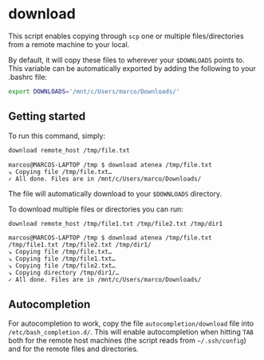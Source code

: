 # download

This script enables copying through `scp` one or multiple files/directories from a remote machine to your local.

By default, it will copy these files to wherever your `$DOWNLOADS` points to. This variable can be automatically exported by adding the following to your .bashrc file:

```bash
export DOWNLOADS='/mnt/c/Users/marco/Downloads/'
```

## Getting started

To run this command, simply:

```bash
download remote_host /tmp/file.txt
```

```text
marcos@MARCOS-LAPTOP /tmp $ download atenea /tmp/file.txt
↘ Copying file /tmp/file.txt…
✓ All done. Files are in /mnt/c/Users/marco/Downloads/
```

The file will automatically download to your `$DOWNLOADS` directory.

To download multiple files or directories you can run:

```bash
download remote_host /tmp/file1.txt /tmp/file2.txt /tmp/dir1
```

```text
marcos@MARCOS-LAPTOP /tmp $ download atenea /tmp/file.txt /tmp/file1.txt /tmp/file2.txt /tmp/dir1/
↘ Copying file /tmp/file.txt…
↘ Copying file /tmp/file1.txt…
↘ Copying file /tmp/file2.txt…
↘ Copying directory /tmp/dir1/…
✓ All done. Files are in /mnt/c/Users/marco/Downloads/
```

## Autocompletion

For autocompletion to work, copy the file `autocompletion/download` file into `/etc/bash_completion.d/`. This will enable autocompletion when hitting `TAB` both for the remote host machines (the script reads from `~/.ssh/config`) and for the remote files and directories.
